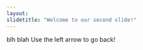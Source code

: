 ```yaml
---
layout: 
slidetitle: "Welcome to our second slide!"
---
```

blh blah
Use the left arrow to go back!

